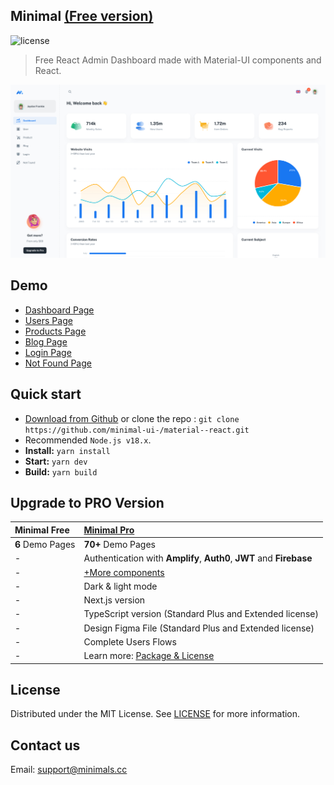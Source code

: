 ## Minimal [(Free version)](https://minimal--react.vercel.app/)

![license](https://img.shields.io/badge/license-MIT-blue.svg)

> Free React Admin Dashboard made with Material-UI components and React.

![preview](public/assets/preview.jpg)

## Demo

- [Dashboard Page](https://minimal--react.vercel.app/)
- [Users Page](https://minimal--react.vercel.app/user)
- [Products Page](https://minimal--react.vercel.app/products)
- [Blog Page](https://minimal--react.vercel.app/blog)
- [Login Page](https://minimal--react.vercel.app/login)
- [Not Found Page](https://minimal--react.vercel.app/404)

## Quick start

- [Download from Github](https://github.com/minimal-ui-/material--react/archive/refs/heads/main.zip) or clone the repo : `git clone https://github.com/minimal-ui-/material--react.git`
- Recommended `Node.js v18.x`.
- **Install:** `yarn install`
- **Start:** `yarn dev`
- **Build:** `yarn build`

## Upgrade to PRO Version

| Minimal Free     | [Minimal Pro](https://material-ui.com/store/items/minimal-dashboard/) |
| :--------------- | :-------------------------------------------------------------------- |
| **6** Demo Pages | **70+** Demo Pages                                                    |
| -                | Authentication with **Amplify**, **Auth0**, **JWT** and **Firebase**  |
| -                | [+More components](https://minimals.cc/components)                    |
| -                | Dark & light mode                                                     |
| -                | Next.js version                                                       |
| -                | TypeScript version (Standard Plus and Extended license)               |
| -                | Design Figma File (Standard Plus and Extended license)                |
| -                | Complete Users Flows                                                  |
| -                | Learn more: [Package & License](https://docs.minimals.cc/package)     |

## License

Distributed under the MIT License. See [LICENSE](https://github.com/minimal-ui-/minimal.free/blob/main/LICENSE.md) for more information.

## Contact us

Email: support@minimals.cc
